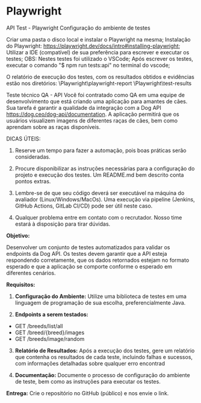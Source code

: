 # Playwright
API Test - Playwright
Configuração do ambiente de testes

Criar uma pasta o disco local e instalar o Playwright na mesma;
Instalação do Playwright: https://playwright.dev/docs/intro#installing-playwright;
Utilizar a IDE (compatível) de sua preferência para escrever e executar os testes;
OBS: Nestes testes foi utilizado o VSCode;
Após escrever os testes, executar o comando "$ npm run tests:api" no terminal do vscode;

O relatório de execução dos testes, com os resultados obtidos e evidências estão nos diretórios:
\Playwright\playwright-report
\Playwright\test-results

 

Teste técnico QA - API
Você foi contratado como QA em uma equipe de desenvolvimento que está criando uma aplicação para amantes de cães. Sua tarefa é garantir a qualidade da integração com a Dog API https://dog.ceo/dog-api/documentation. A aplicação permitirá que os usuários visualizem imagens de diferentes raças de cães, bem como aprendam sobre as raças disponíveis.

DICAS ÚTEIS:

1. Reserve um tempo para fazer a automação, pois boas práticas serão consideradas. 

2. Procure disponibilizar as instruções necessárias para a configuração do projeto e execução dos testes. Um README.md bem descrito conta pontos extras.

3. Lembre-se de que seu código deverá ser executável na máquina do avaliador (Linux/Windows/MacOs). Uma execução via pipeline (Jenkins, GitHub Actions, GitLab CI/CD) pode ser útil neste caso.

4. Qualquer problema entre em contato com o recrutador. Nosso time estará à disposição para tirar dúvidas.

**Objetivo:**

Desenvolver um conjunto de testes automatizados para validar os endpoints da Dog API. Os testes devem garantir que a API esteja respondendo corretamente, que os dados retornados estejam no formato esperado e que a aplicação se comporte conforme o esperado em diferentes cenários.

**Requisitos:**

1. **Configuração do Ambiente:**
Utilize uma biblioteca de testes em uma linguagem de programação de sua escolha, preferencialmente Java.

2. **Endpoints a serem testados:**
- GET /breeds/list/all
- GET /breed/{breed}/images
- GET /breeds/image/random

3. **Relatório de Resultados:**
Após a execução dos testes, gere um relatório que contenha os resultados de cada teste, incluindo falhas e sucessos, com informações detalhadas sobre qualquer erro encontrad

4. **Documentação:**
Documente o processo de configuração do ambiente de teste, bem como as instruções para executar os testes.

**Entrega:**
Crie o repositório no GitHub (público) e nos envie o link.